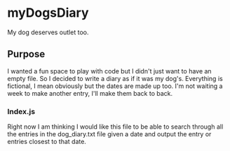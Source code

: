# myDogsDiary
My dog deserves outlet too.

## Purpose
I wanted a fun space to play with code but I didn't just want to have an empty file. So I decided to write a diary as if it was my dog's. Everything is fictional, I mean obviously but the dates are made up too. I'm not waiting a week to make another entry, I'll make them back to back.


### Index.js
Right now I am thinking I would like this file to be able to search through all the entries in the dog_diary.txt file given a date and output the entry or entries closest to that date.
